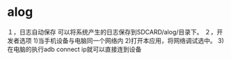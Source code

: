 alog
====
１，日志自动保存
可以将系统产生的日志保存到SDCARD/alog/目录下。
２，开发者选项
1)当手机设备与电脑同一个网络内
2)打开本应用，将网络调试选中。
3)在电脑的执行adb connect ip就可以直接连到设备

